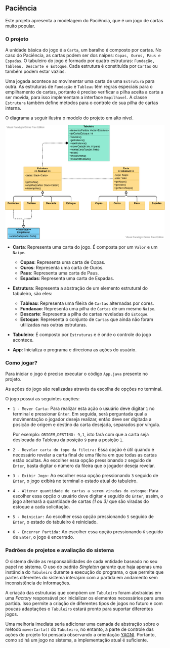 ## **Paciência**

Este projeto apresenta a modelagem do Paciência, que é um jogo de cartas muito popular.

### **O projeto**

A unidade básica do jogo é a `Carta`, um baralho é composto por cartas. No caso do Paciência, as cartas podem ser dos naipes: `Copas, Ouros, Paus e Espadas`. O tabuleiro do jogo é formado por quatro estruturas: `Fundação, Tableau, Descarte e Estoque`. Cada estrutura é constituída por `Cartas` ou também podem estar vazias. 

Uma jogada acontece ao movimentar uma carta de uma `Estrutura` para outra. As estruturas de `Fundação` e `Tableau` têm regras especiais para o empilhamento de cartas, portanto é preciso verificar a pilha aceita a carta a ser movida, para isso implementam a interface `Empilhavel`. A classe `Estrutura` também define métodos para o controle de sua pilha de cartas interna.

O diagrama a seguir ilustra o modelo do projeto em alto nível.

![Diagrama de classes do sistema](uml.png)

- **Carta**: Representa uma carta do jogo. É composta   por um `Valor` e um `Naipe`.
  - **Copas**: Representa uma carta de Copas.
  - **Ouros**: Representa uma carta de Ouros.
  - **Paus**: Representa uma carta de Paus.
  - **Espadas**: Representa uma carta de Espadas.

- **Estrutura**: Representa a abstração de um elemento estrutural do tabuleiro, são eles:
  - **Tableau**: Representa uma fileira de `Cartas` alternadas por cores.
  - **Fundacao**: Representa uma pilha de `Cartas` de um mesmo `Naipe`.
  - **Descarte**: Representa a pilha de cartas reveladas do `Estoque`.
  - **Estoque**: Representa o conjunto de `Cartas` que ainda não foram utilizadas nas outras estruturas.

- **Tabuleiro**: É composto por `Estruturas` e é onde o controle do jogo acontece.
- **App**: Inicializa o programa e direciona as ações do usuário.
### **Como jogar?**

Para iniciar o jogo é preciso executar o código `App.java` presente no projeto.

As ações do jogo são realizadas através da escolha de opções no terminal.

O jogo possui as seguintes opções:

- `1 - Mover Carta:` Para realizar esta ação o usuário deve digitar `1` no terminal e pressionar `Enter`. Em seguida, será perguntada qual a movimentação o jogador deseja realizar, então deve ser digitada a posição de origem e destino da carta desejada, separados por vírgula. 

  Por exemplo: `ORIGEM,DESTINO: 9,1`, isto fará com que a carta seja deslocada do Tableau da posição `9` para a posição `1`.

- `2 - Revelar carta do topo da fileira:` Essa opção é útil quando é necessário revelar a carta final de uma fileira em que todas as cartas estão ocultas. Ao escolher essa opção pressionando `2` seguido de `Enter`, basta digitar o número da fileira que o jogador deseja revelar.

- `3 - Exibir Jogo:` Ao escolher essa opção pressionando `3` seguido de `Enter`, o jogo exibirá no terminal o estado atual do tabuleiro.

- `4 - Alterar quantidade de cartas a serem viradas do estoque`: Para escolher essa opção o usuário deve digitar `4` seguido de `Enter`, assim, o jogo alternará a quantidade de cartas *(1 ou 3)* que são viradas do estoque a cada solicitação.

- `5 - Reiniciar:` Ao escolher essa opção pressionando `5` seguido de `Enter`, o estado do tabuleiro é reiniciado.

- `6 - Encerrar Partida:` Ao escolher essa opção pressionando `6` seguido de `Enter`, o jogo é encerrado.

### **Padrões de projetos e avaliação do sistema**
O sistema divide as responsabilidades de cada entidade baseado no seu papel no sistema. O uso do padrão *Singleton* garante que haja apenas uma instância do `Tabuleiro` durante a execução do programa, o que permite que partes diferentes do sistema interajam com a partida em andamento sem inconsistência de informações. 

A criação das estruturas que compõem um `Tabuleiro` foram abstraídas em uma *Factory* responsável por inicializar os elementos necessários para uma partida. Isso permite a criação de diferentes tipos de jogos no futuro e com poucas adaptações o `Tabuleiro` estará pronto para suportar diferentes jogos.

Uma melhoria imediata seria adicionar uma camada de abstração sobre o método `moverCarta()` do `Tabuleiro`, no entanto, a parte de controle das ações do projeto foi pensada observando a orientação [YAGNI](https://pt.wikipedia.org/wiki/YAGNI). Portanto, como só há um jogo no sistema, a implementação atual é suficiente.